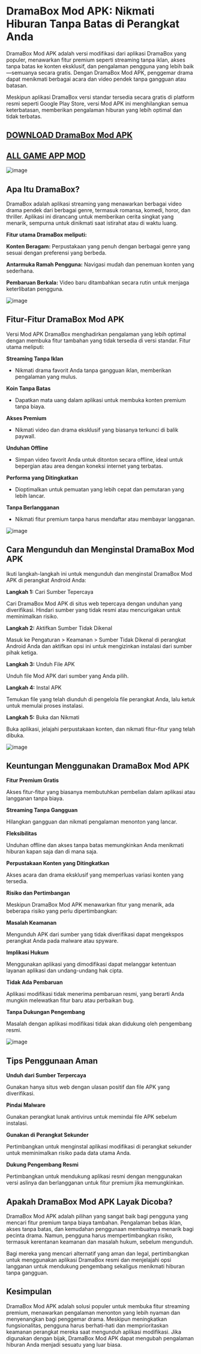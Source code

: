 # DramaBox Mod APK: Nikmati Hiburan Tanpa Batas di Perangkat Anda

DramaBox Mod APK adalah versi modifikasi dari aplikasi DramaBox yang populer, menawarkan fitur premium seperti streaming tanpa iklan, akses tanpa batas ke konten eksklusif, dan pengalaman pengguna yang lebih baik—semuanya secara gratis. Dengan DramaBox Mod APK, penggemar drama dapat menikmati berbagai acara dan video pendek tanpa gangguan atau batasan.

Meskipun aplikasi DramaBox versi standar tersedia secara gratis di platform resmi seperti Google Play Store, versi Mod APK ini menghilangkan semua keterbatasan, memberikan pengalaman hiburan yang lebih optimal dan tidak terbatas.

## [DOWNLOAD DramaBox Mod APK](https://modfyp.io/id/dramabox/)

## [ALL GAME APP MOD](https://modfyp.io/id//)

![image](https://github.com/user-attachments/assets/c0628b37-651c-417b-8428-0be860174b8f)




## Apa Itu DramaBox?

DramaBox adalah aplikasi streaming yang menawarkan berbagai video drama pendek dari berbagai genre, termasuk romansa, komedi, horor, dan thriller. Aplikasi ini dirancang untuk memberikan cerita singkat yang menarik, sempurna untuk dinikmati saat istirahat atau di waktu luang.

**Fitur utama DramaBox meliputi:**

**Konten Beragam:** Perpustakaan yang penuh dengan berbagai genre yang sesuai dengan preferensi yang berbeda.

**Antarmuka Ramah Pengguna:** Navigasi mudah dan penemuan konten yang sederhana.

**Pembaruan Berkala:** Video baru ditambahkan secara rutin untuk menjaga keterlibatan pengguna.

![image](https://github.com/user-attachments/assets/6df80798-6e5f-4eaf-8756-8f317157980c)


## Fitur-Fitur DramaBox Mod APK

Versi Mod APK DramaBox menghadirkan pengalaman yang lebih optimal dengan membuka fitur tambahan yang tidak tersedia di versi standar. Fitur utama meliputi:

**Streaming Tanpa Iklan**

- Nikmati drama favorit Anda tanpa gangguan iklan, memberikan pengalaman yang mulus.

**Koin Tanpa Batas**


- Dapatkan mata uang dalam aplikasi untuk membuka konten premium tanpa biaya.

**Akses Premium**

- Nikmati video dan drama eksklusif yang biasanya terkunci di balik paywall.

**Unduhan Offline**

- Simpan video favorit Anda untuk ditonton secara offline, ideal untuk bepergian atau area dengan koneksi internet yang terbatas.

**Performa yang Ditingkatkan**

- Dioptimalkan untuk pemuatan yang lebih cepat dan pemutaran yang lebih lancar.

**Tanpa Berlangganan**

- Nikmati fitur premium tanpa harus mendaftar atau membayar langganan.

![image](https://github.com/user-attachments/assets/742a9797-f404-413b-9dc0-9427e5dd005d)


## Cara Mengunduh dan Menginstal DramaBox Mod APK

Ikuti langkah-langkah ini untuk mengunduh dan menginstal DramaBox Mod APK di perangkat Android Anda:

**Langkah 1:** Cari Sumber Tepercaya

Cari DramaBox Mod APK di situs web tepercaya dengan unduhan yang diverifikasi. Hindari sumber yang tidak resmi atau mencurigakan untuk meminimalkan risiko.

**Langkah 2:** Aktifkan Sumber Tidak Dikenal

Masuk ke Pengaturan > Keamanan > Sumber Tidak Dikenal di perangkat Android Anda dan aktifkan opsi ini untuk mengizinkan instalasi dari sumber pihak ketiga.

**Langkah 3:** Unduh File APK

Unduh file Mod APK dari sumber yang Anda pilih.

**Langkah 4:** Instal APK

Temukan file yang telah diunduh di pengelola file perangkat Anda, lalu ketuk untuk memulai proses instalasi.

**Langkah 5:** Buka dan Nikmati

Buka aplikasi, jelajahi perpustakaan konten, dan nikmati fitur-fitur yang telah dibuka.

![image](https://github.com/user-attachments/assets/d6ec4eca-9ab5-4128-a897-2948e0d6b675)


## Keuntungan Menggunakan DramaBox Mod APK

**Fitur Premium Gratis**

Akses fitur-fitur yang biasanya membutuhkan pembelian dalam aplikasi atau langganan tanpa biaya.

**Streaming Tanpa Gangguan**

Hilangkan gangguan dan nikmati pengalaman menonton yang lancar.

**Fleksibilitas**

Unduhan offline dan akses tanpa batas memungkinkan Anda menikmati hiburan kapan saja dan di mana saja.

**Perpustakaan Konten yang Ditingkatkan**

Akses acara dan drama eksklusif yang memperluas variasi konten yang tersedia.

**Risiko dan Pertimbangan**

Meskipun DramaBox Mod APK menawarkan fitur yang menarik, ada beberapa risiko yang perlu dipertimbangkan:

**Masalah Keamanan**

Mengunduh APK dari sumber yang tidak diverifikasi dapat mengekspos perangkat Anda pada malware atau spyware.

**Implikasi Hukum**

Menggunakan aplikasi yang dimodifikasi dapat melanggar ketentuan layanan aplikasi dan undang-undang hak cipta.

**Tidak Ada Pembaruan**

Aplikasi modifikasi tidak menerima pembaruan resmi, yang berarti Anda mungkin melewatkan fitur baru atau perbaikan bug.

**Tanpa Dukungan Pengembang**

Masalah dengan aplikasi modifikasi tidak akan didukung oleh pengembang resmi.

![image](https://github.com/user-attachments/assets/ea3a7f8e-bb57-43a2-91a2-498f0fe27f53)


## Tips Penggunaan Aman

**Unduh dari Sumber Terpercaya**

Gunakan hanya situs web dengan ulasan positif dan file APK yang diverifikasi.

**Pindai Malware**

Gunakan perangkat lunak antivirus untuk memindai file APK sebelum instalasi.

**Gunakan di Perangkat Sekunder**

Pertimbangkan untuk menginstal aplikasi modifikasi di perangkat sekunder untuk meminimalkan risiko pada data utama Anda.

**Dukung Pengembang Resmi**

Pertimbangkan untuk mendukung aplikasi resmi dengan menggunakan versi aslinya dan berlangganan untuk fitur premium jika memungkinkan.


## Apakah DramaBox Mod APK Layak Dicoba?

DramaBox Mod APK adalah pilihan yang sangat baik bagi pengguna yang mencari fitur premium tanpa biaya tambahan. Pengalaman bebas iklan, akses tanpa batas, dan kemudahan penggunaan membuatnya menarik bagi pecinta drama. Namun, pengguna harus mempertimbangkan risiko, termasuk kerentanan keamanan dan masalah hukum, sebelum mengunduh.

Bagi mereka yang mencari alternatif yang aman dan legal, pertimbangkan untuk menggunakan aplikasi DramaBox resmi dan menjelajahi opsi langganan untuk mendukung pengembang sekaligus menikmati hiburan tanpa gangguan.

## Kesimpulan

DramaBox Mod APK adalah solusi populer untuk membuka fitur streaming premium, menawarkan pengalaman menonton yang lebih nyaman dan menyenangkan bagi penggemar drama. Meskipun meningkatkan fungsionalitas, pengguna harus berhati-hati dan memprioritaskan keamanan perangkat mereka saat mengunduh aplikasi modifikasi. Jika digunakan dengan bijak, DramaBox Mod APK dapat mengubah pengalaman hiburan Anda menjadi sesuatu yang luar biasa.
